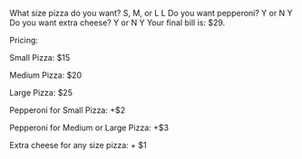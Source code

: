 What size pizza do you want? S, M, or L L
Do you want pepperoni? Y or N Y
Do you want extra cheese? Y or N Y
Your final bill is: $29.


Pricing:

Small Pizza: $15

Medium Pizza: $20

Large Pizza: $25

Pepperoni for Small Pizza: +$2

Pepperoni for Medium or Large Pizza: +$3

Extra cheese for any size pizza: + $1